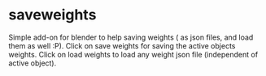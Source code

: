 # saveweights
Simple add-on for blender to help saving weights ( as json files, and load them as well :P).  Click on save weights for saving the active objects weights. Click on load weights to load any weight json file (independent of active object). 
